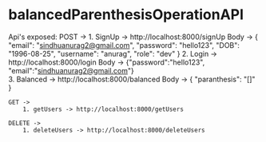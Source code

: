 # balancedParenthesisOperationAPI

Api's exposed:
    POST ->
         1. SignUp -> http://localhost:8000/signUp
            Body ->   {
                        "email": "sindhuanurag2@gmail.com",
                        "password": "hello123",
                        "DOB": "1996-08-25",
                        "username": "anurag",
                        "role": "dev"
                      }
          2. Login -> http://localhost:8000/login
             Body -> {"password":"hello123", "email":"sindhuanurag2@gmail.com"}   
          3. Balanced -> http://localhost:8000/balanced
             Body -> {
                       "paranthesis": "[]"
                     }
    
    GET -> 
        1. getUsers -> http://localhost:8000/getUsers
        
    DELETE ->
        1. deleteUsers -> http://localhost:8000/deleteUsers
